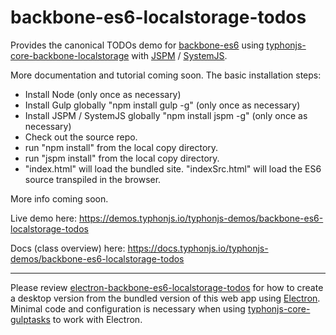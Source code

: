 # backbone-es6-localstorage-todos
Provides the canonical TODOs demo for [backbone-es6](https://github.com/typhonjs-backbone/backbone-es6) using [typhonjs-core-backbone-localstorage](https://github.com/typhonjs-backbone/typhonjs-core-backbone-localstorage) with [JSPM](http://jspm.io/) / [SystemJS](https://github.com/systemjs/systemjs).

More documentation and tutorial coming soon. The basic installation steps:

- Install Node (only once as necessary)
- Install Gulp globally "npm install gulp -g" (only once as necessary)
- Install JSPM / SystemJS globally "npm install jspm -g" (only once as necessary)
- Check out the source repo.
- run "npm install" from the local copy directory.
- run "jspm install" from the local copy directory.
- "index.html" will load the bundled site. "indexSrc.html" will load the ES6 source transpiled in the browser.

More info coming soon.

Live demo here: https://demos.typhonjs.io/typhonjs-demos/backbone-es6-localstorage-todos

Docs (class overview) here: https://docs.typhonjs.io/typhonjs-demos/backbone-es6-localstorage-todos

------

Please review [electron-backbone-es6-localstorage-todos](https://github.com/typhonjs-demos-deploy-electron/electron-backbone-es6-localstorage-todos) for how to create a desktop version from the bundled version of this web app using [Electron](http://electron.atom.io/). Minimal code and configuration is necessary when using [typhonjs-core-gulptasks](https://github.com/typhonjs-node-gulp/typhonjs-core-gulptasks) to work with Electron.
